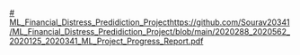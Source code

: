 [# ML_Financial_Distress_Predidiction_Project](https://github.com/Sourav20341/ML_Financial_Distress_Predidiction_Project/blob/main/2020288_2020562_2020125_2020341_ML_Project_Progress_Report.pdf)https://github.com/Sourav20341/ML_Financial_Distress_Predidiction_Project/blob/main/2020288_2020562_2020125_2020341_ML_Project_Progress_Report.pdf
